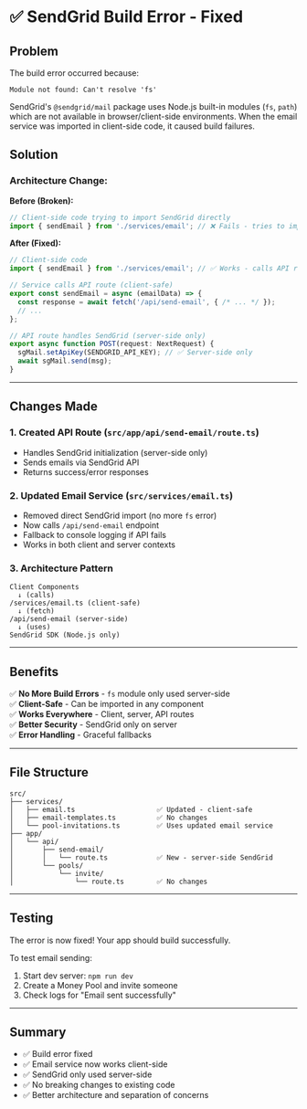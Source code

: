 # ✅ SendGrid Build Error - Fixed

## Problem

The build error occurred because:
```
Module not found: Can't resolve 'fs'
```

SendGrid's `@sendgrid/mail` package uses Node.js built-in modules (`fs`, `path`) which are not available in browser/client-side environments. When the email service was imported in client-side code, it caused build failures.

## Solution

### Architecture Change:

**Before (Broken):**
```typescript
// Client-side code trying to import SendGrid directly
import { sendEmail } from './services/email'; // ❌ Fails - tries to import SendGrid in browser
```

**After (Fixed):**
```typescript
// Client-side code
import { sendEmail } from './services/email'; // ✅ Works - calls API route

// Service calls API route (client-safe)
export const sendEmail = async (emailData) => {
  const response = await fetch('/api/send-email', { /* ... */ });
  // ...
};

// API route handles SendGrid (server-side only)
export async function POST(request: NextRequest) {
  sgMail.setApiKey(SENDGRID_API_KEY); // ✅ Server-side only
  await sgMail.send(msg);
}
```

---

## Changes Made

### 1. Created API Route (`src/app/api/send-email/route.ts`)
- Handles SendGrid initialization (server-side only)
- Sends emails via SendGrid API
- Returns success/error responses

### 2. Updated Email Service (`src/services/email.ts`)
- Removed direct SendGrid import (no more `fs` error)
- Now calls `/api/send-email` endpoint
- Fallback to console logging if API fails
- Works in both client and server contexts

### 3. Architecture Pattern

```
Client Components
  ↓ (calls)
/services/email.ts (client-safe)
  ↓ (fetch)
/api/send-email (server-side)
  ↓ (uses)
SendGrid SDK (Node.js only)
```

---

## Benefits

✅ **No More Build Errors** - `fs` module only used server-side  
✅ **Client-Safe** - Can be imported in any component  
✅ **Works Everywhere** - Client, server, API routes  
✅ **Better Security** - SendGrid only on server  
✅ **Error Handling** - Graceful fallbacks  

---

## File Structure

```
src/
├── services/
│   ├── email.ts                    ✅ Updated - client-safe
│   ├── email-templates.ts          ✅ No changes
│   └── pool-invitations.ts         ✅ Uses updated email service
├── app/
│   └── api/
│       ├── send-email/
│       │   └── route.ts            ✅ New - server-side SendGrid
│       └── pools/
│           └── invite/
│               └── route.ts        ✅ No changes
```

---

## Testing

The error is now fixed! Your app should build successfully.

To test email sending:
1. Start dev server: `npm run dev`
2. Create a Money Pool and invite someone
3. Check logs for "Email sent successfully"

---

## Summary

- ✅ Build error fixed
- ✅ Email service now works client-side
- ✅ SendGrid only used server-side
- ✅ No breaking changes to existing code
- ✅ Better architecture and separation of concerns

